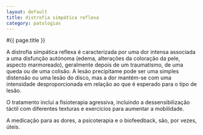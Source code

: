 ```yaml
---
layout: default
title: distrofia simpática reflexa
category: patologias
---
```


#{{ page.title }}

A distrofia simpática reflexa é caracterizada por uma dor intensa associada a uma disfunção autónoma (edema, alterações da coloração da pele, aspecto marmoreado), geralmente depois de um traumatismo, de uma queda ou de uma colisão. A lesão precipitame pode ser uma simples distensão ou uma lesão do disco, mas a dor mantém-se com uma intensidade desproporcionada em relação ao que é esperado para o tipo de lesão.

O tratamento inclui a fisioterapia agressiva, incluindo a dessensibilização táctil com diferentes texturas e exercícios para aumentar a mobilidade.

A medicação para as dores, a psicoterapia e o biofeedback, são, por vezes, úteis.